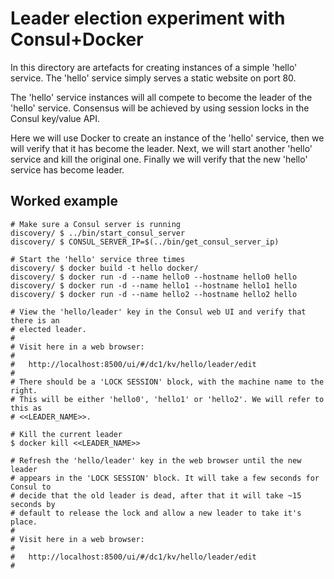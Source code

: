 Leader election experiment with Consul+Docker
=============================================

In this directory are artefacts for creating instances of a simple 'hello'
service. The 'hello' service simply serves a static website on port 80.

The 'hello' service instances will all compete to become the leader of the
'hello' service. Consensus will be achieved by using session locks in the
Consul key/value API.

Here we will use Docker to create an instance of the 'hello' service, then we
will verify that it has become the leader. Next, we will start another 'hello'
service and kill the original one. Finally we will verify that the new 'hello'
service has become leader.

Worked example
--------------

```
# Make sure a Consul server is running
discovery/ $ ../bin/start_consul_server
discovery/ $ CONSUL_SERVER_IP=$(../bin/get_consul_server_ip)

# Start the 'hello' service three times
discovery/ $ docker build -t hello docker/
discovery/ $ docker run -d --name hello0 --hostname hello0 hello
discovery/ $ docker run -d --name hello1 --hostname hello1 hello
discovery/ $ docker run -d --name hello2 --hostname hello2 hello

# View the 'hello/leader' key in the Consul web UI and verify that there is an
# elected leader.
#
# Visit here in a web browser:
#
#   http://localhost:8500/ui/#/dc1/kv/hello/leader/edit
#
# There should be a 'LOCK SESSION' block, with the machine name to the right.
# This will be either 'hello0', 'hello1' or 'hello2'. We will refer to this as
# <<LEADER_NAME>>.

# Kill the current leader
$ docker kill <<LEADER_NAME>>

# Refresh the 'hello/leader' key in the web browser until the new leader
# appears in the 'LOCK SESSION' block. It will take a few seconds for Consul to
# decide that the old leader is dead, after that it will take ~15 seconds by
# default to release the lock and allow a new leader to take it's place.
#
# Visit here in a web browser:
#
#   http://localhost:8500/ui/#/dc1/kv/hello/leader/edit
#
```
